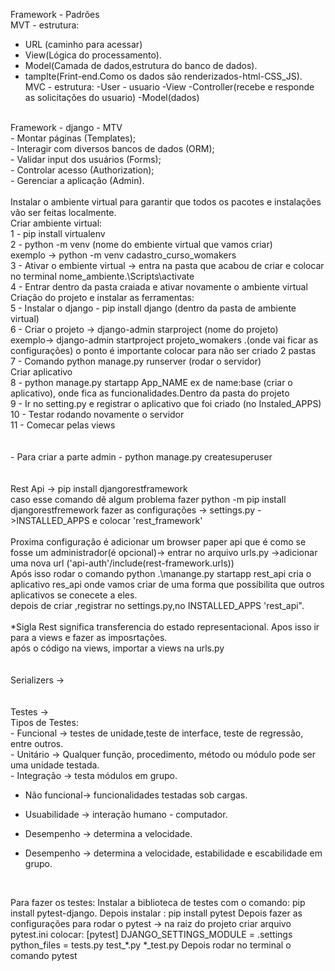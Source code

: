 Framework - Padrões<br>
MVT - estrutura:<br>
- URL (caminho para acessar)
- View(Lógica do processamento). <br>
- Model(Camada de dados,estrutura do banco de dados). <br>
- tamplte(Frint-end.Como os dados são renderizados-html-CSS_JS).<br>
MVC - estrutura:
-User - usuario
-View
-Controller(recebe e responde as solicitaçôes do usuario)
-Model(dados)
<br>
Framework - django - MTV<br>
- Montar páginas (Templates);<br>
- Interagir com diversos bancos de dados (ORM);<br>
- Validar input dos usuários (Forms);<br>
- Controlar acesso (Authorization);<br>
- Gerenciar a aplicação (Admin).<br>
<br>
Instalar o ambiente virtual para garantir que todos os pacotes e instalações vão ser feitas localmente.<br>
Criar ambiente virtual:<br>
1 - pip install virtualenv <br>
2 - python -m venv (nome do embiente virtual que vamos criar) <br>
exemplo -> python -m venv cadastro_curso_womakers <br>
3 - Ativar o embiente virtual -> entra na pasta que acabou de criar e colocar no terminal nome_ambiente.\Scripts\activate <br>
4 - Entrar dentro da pasta craiada e ativar novamente o ambiente virtual <br>
Criação do projeto e instalar as ferramentas:<br>
5 - Instalar o django - pip install django (dentro da pasta de ambiente virtual)<br>
6 - Criar o projeto -> django-admin starproject (nome do projeto)<br> 
exemplo-> django-admin startproject projeto_womakers .(onde vai ficar as configurações) o ponto é importante colocar para não ser criado 2 pastas<br>
7 - Comando python manage.py runserver (rodar o servidor) <br>
Criar aplicativo<br>
8 - python manage.py startapp App_NAME ex de name:base (criar o aplicativo), onde fica as funcionalidades.Dentro da pasta do projeto<br>
9 - Ir no setting.py e registrar o aplicativo que foi criado (no Instaled_APPS) <br>
10 - Testar rodando novamente o servidor <br>
11 - Comecar pelas views <br>
<br><br>
- Para criar a parte admin - python manage.py createsuperuser <br>
<br><br>
Rest Api -> pip install djangorestframework<br>
caso esse comando dê algum problema fazer python -m pip install djangorestfremework
fazer as configurações -> settings.py ->INSTALLED_APPS e colocar 'rest_framework'<br>
<br>
Proxima configuração é adicionar um browser paper api que é como se fosse um administrador(é opcional)-> entrar no arquivo urls.py ->adicionar uma nova url ('api-auth'/include(rest-framework.urls))<br>
Após isso rodar o comando python .\manange.py startapp rest_api cria o aplicativo res_api onde vamos criar de uma forma que possibilita que outros aplicativos se conecete a eles.<br>
depois de criar ,registrar no settings.py,no INSTALLED_APPS 'rest_api".<br>
<br>
*Sigla Rest significa transferencia do estado representacional.
Apos isso ir para a views e fazer as imposrtações.
<br>
após o código na views, importar a views na urls.py<br>
<br>
<br>
Serializers ->
<br>
<br>
<br>
Testes -><br>
Tipos de Testes:<br>
- Funcional -> testes de unidade,teste de interface, teste de regressão, entre outros.<br>
- Unitário -> Qualquer função, procedimento, método ou módulo pode ser uma unidade testada.<br>
- Integração -> testa módulos em grupo.

- Não funcional-> funcionalidades testadas sob cargas.

- Usuabilidade -> interação humano - computador.
- Desempenho -> determina a velocidade.

- Desempenho -> determina a velocidade, estabilidade e escabilidade em grupo.
<br>

Para fazer os testes:
Instalar a biblioteca de testes com o comando: pip install pytest-django.
Depois instalar : pip install pytest
Depois fazer as configurações para rodar o pytest -> na raiz do projeto criar arquivo pytest.ini
colocar:
[pytest]
DJANGO_SETTINGS_MODULE = <nome do projeto>.settings
python_files = tests.py test_*.py *_test.py
Depois rodar no terminal o comando pytest
